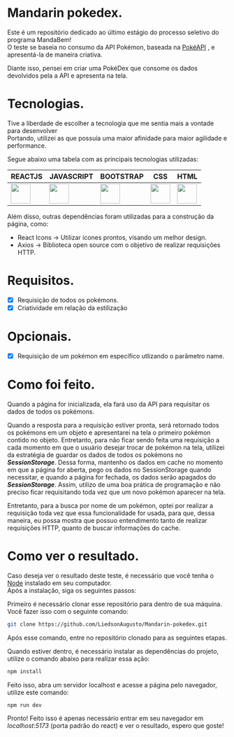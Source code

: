 # Mandarin pokedex.

Este é um repositório dedicado ao último estágio do processo seletivo do programa MandaBem! <br>
O teste se baseia no consumo da API Pokémon, baseada na [PokéAPI](https://pokeapi.co/) , e apresentá-la de maneira criativa.

Diante isso, pensei em criar uma PokéDex que consome os dados devolvidos pela a API e apresenta na tela.
#
# Tecnologias.

Tive a liberdade de escolher a tecnologia que me sentia mais a vontade para desenvolver <br>
Portando, utilizei as que possuía uma maior afinidade para maior agilidade e performance. <br>

Segue abaixo uma tabela com as principais tecnologias utilizadas:


| REACTJS | JAVASCRIPT |  BOOTSTRAP | CSS |  HTML |
|-------------| ------------|  ------------|  ------------|  ------------|
|<img width="45px" src="https://cdn.jsdelivr.net/gh/devicons/devicon/icons/react/react-original.svg" />|<img width="45px" src="https://cdn.jsdelivr.net/gh/devicons/devicon/icons/javascript/javascript-original.svg" />|<img width="45px" src="https://cdn.jsdelivr.net/gh/devicons/devicon/icons/bootstrap/bootstrap-original.svg" />|<img width="45px" src="https://cdn.jsdelivr.net/gh/devicons/devicon/icons/css3/css3-original.svg" />|<img width="45px" src="https://cdn.jsdelivr.net/gh/devicons/devicon/icons/html5/html5-original.svg" />|

Além disso, outras dependências foram utilizadas para a construção da página, como:

- React Icons -> Utilizar ícones prontos, visando um melhor design.
- Axios -> Biblioteca open source com o objetivo de realizar requisições HTTP. 

# Requisitos.
- [x] Requisição de todos os pokémons.
- [x] Criatividade em relação da estilização
# Opcionais.
- [x] Requisição de um pokémon em específico utlizando o parâmetro name. <br>
# Como foi feito.
Quando a página for inicializada, ela fará uso da API para requisitar os dados de todos os pokémons.

Quando a resposta para a requisição estiver pronta, será retornado todos os pokémons em um objeto e apresentarei na tela o primeiro pokémon contido no objeto. 
Entretanto, para não ficar sendo feita uma requisição a cada momento em que o usuário desejar trocar de pokémon na tela, utilizei da estratégia de guardar os dados de todos os pokémons no **_SessionStorage_**. 
Dessa forma, mantenho os dados em cache no momento em que a página for aberta, pego os dados no SessionStorage quando necessitar, e quando a página for fechada, os dados serão apagados do **_SessionStorage_**. 
Assim, utilizo de uma boa prática de programação e não preciso ficar requisitando toda vez que um novo pokémon aparecer na tela. <br>

Entretanto, para a busca por nome de um pokémon, optei por realizar a requisição toda vez que essa funcionalidade for usada, para que, dessa maneira, eu possa mostra que possuo entendimento tanto de realizar requisições HTTP, quanto de buscar informações do cache.

# Como ver o resultado.

Caso deseja ver o resultado deste teste, é necessário que você tenha o [Node](https://nodejs.org/en/download) instalado em seu computador. <br>
Após a instalação, siga os seguintes passos:

Primeiro é necessário clonar esse repositório para dentro de sua máquina. <br>
Você fazer isso com o seguinte comando: 
```bash
git clone https://github.com/LiedsonAugusto/Mandarin-pokedex.git
```

Após esse comando, entre no repositório clonado para as seguintes etapas.

Quando estiver dentro, é necessário instalar as dependências do projeto, utilize o comando abaixo para realizar essa ação:
```bash
npm install
```
Feito isso, abra um servidor localhost e acesse a página pelo navegador, utilize este comando:
```bash
npm run dev
```

Pronto! Feito isso é apenas necessário entrar em seu navegador em _localhost:5173_ (porta padrão do react) e ver o resultado, espero que goste!
